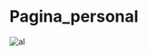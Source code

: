# Pagina_personal
 
![al](https://github.com/user-attachments/assets/90af40cc-4d7b-4388-8006-804b2294552e)
